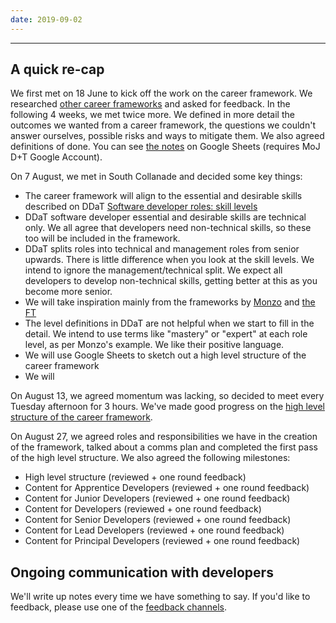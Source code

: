 ```yaml
---
date: 2019-09-02
---
```


---
## A quick re-cap
We first met on 18 June to kick off the work on the career framework. We researched [other career frameworks](https://github.com/ministryofjustice/engineering-career-path/issues/1) and asked for feedback.  In the following 4 weeks, we met twice more. We defined in more detail the outcomes we wanted from a career framework, the questions we couldn't answer ourselves, possible risks and ways to mitigate them. We also agreed definitions of done. You can see [the notes](https://docs.google.com/spreadsheets/d/1VujvGVn6nSzfUB76OcMClPK74WwTpVKeBAK8yMKlon4/edit#gid=0) on Google Sheets (requires MoJ D+T Google Account).

On 7 August, we met in South Collanade and decided some key things:

* The career framework will align to the essential and desirable skills described on DDaT [Software developer roles: skill levels](https://www.gov.uk/government/publications/software-developer-roles-skill-levels/software-developer-roles-skill-levels)
* DDaT software developer essential and desirable skills are technical only. We all agree that developers need non-technical skills, so these too will be included in the framework.
* DDaT splits roles into technical and management roles from senior upwards. There is little difference when you look at the skill levels. We intend to ignore the management/technical split. We expect all developers to develop non-technical skills, getting better at this as you become more senior.
* We will take inspiration mainly from the frameworks by [Monzo](https://progression.monzo.com/) and [the FT](https://engineering-progression.ft.com/)
* The level definitions in DDaT are not helpful when we start to fill in the detail. We intend to use terms like "mastery" or "expert" at each role level, as per Monzo's example. We like their positive language.
* We will use Google Sheets to sketch out a high level structure of the career framework
* We will 

On August 13, we agreed momentum was lacking, so decided to meet every Tuesday afternoon for 3 hours. We've made good progress on the [high level structure of the career framework](https://docs.google.com/spreadsheets/d/1VujvGVn6nSzfUB76OcMClPK74WwTpVKeBAK8yMKlon4/edit#gid=819921489).

On August 27, we agreed roles and responsibilities we have in the creation of the framework, talked about a comms plan and completed the first pass of the high level structure. We also agreed the following milestones:

* High level structure (reviewed + one round feedback)
* Content for Apprentice Developers (reviewed + one round feedback)
* Content for Junior Developers (reviewed + one round feedback)
* Content for Developers (reviewed + one round feedback)
* Content for Senior Developers (reviewed + one round feedback)
* Content for Lead Developers (reviewed + one round feedback)
* Content for Principal Developers (reviewed + one round feedback)

## Ongoing communication with developers
We'll write up notes every time we have something to say. If you'd like to feedback, please use one of the [feedback channels](/#support). 
